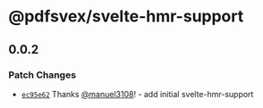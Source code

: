 # @pdfsvex/svelte-hmr-support

## 0.0.2
### Patch Changes



- [`ec95e62`](https://github.com/manuel3108/pdfsvex/commit/ec95e62bd16b9e6e80d48cf024311ea5087353ed) Thanks [@manuel3108](https://github.com/manuel3108)! - add initial svelte-hmr-support
